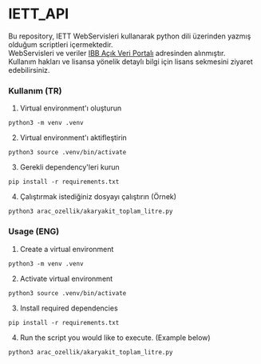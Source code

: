 # IETT_API
Bu repository, IETT WebServisleri kullanarak python dili üzerinden yazmış olduğum scriptleri içermektedir.  
WebServisleri ve veriler [IBB Açık Veri Portalı](https://data.ibb.gov.tr/) adresinden alınmıştır.  
Kullanım hakları ve lisansa yönelik detaylı bilgi için lisans sekmesini ziyaret edebilirsiniz.  


### Kullanım (TR)

1. Virtual environment'ı oluşturun  
```
python3 -m venv .venv
```
2. Virtual environment'ı aktifleştirin  
```
python3 source .venv/bin/activate
```
3. Gerekli dependency'leri kurun  
```
pip install -r requirements.txt
```
4. Çalıştırmak istediğiniz dosyayı çalıştırın (Örnek)  
```
python3 arac_ozellik/akaryakit_toplam_litre.py
```

### Usage (ENG)

1. Create a virtual environment  
```
python3 -m venv .venv
```
2. Activate virtual environment  
```
python3 source .venv/bin/activate
```
3. Install required dependencies  
```
pip install -r requirements.txt
```
4. Run the script you would like to execute. (Example below)  
```
python3 arac_ozellik/akaryakit_toplam_litre.py
```
